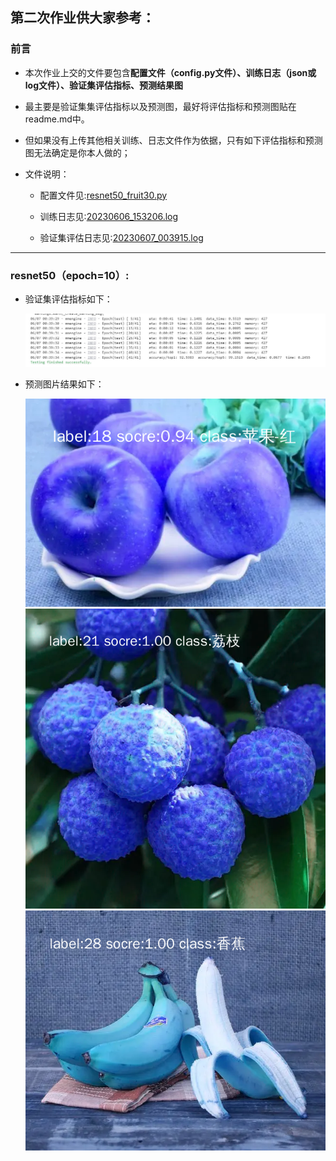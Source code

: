 ## 第二次作业供大家参考：

### 前言
- 本次作业上交的文件要包含**配置文件（config.py文件）、训练日志（json或log文件）、验证集评估指标、预测结果图**

- 最主要是验证集集评估指标以及预测图，最好将评估指标和预测图贴在readme.md中。

- 但如果没有上传其他相关训练、日志文件作为依据，只有如下评估指标和预测图无法确定是你本人做的；

- 文件说明：

  - 配置文件见:[resnet50_fruit30.py](mmpretrain/myconfig/resnet50_fruit30.py)

  - 训练日志见:[20230606_153206.log](mmpretrain/work_dirs/20230606_153206/20230606_153206.log)

  - 验证集评估日志见:[20230607_003915.log](mmpretrain/work_dirs/resnet50_fruit30/20230607_003915/20230607_003915.log)  
  
---

### resnet50（epoch=10）:

- 验证集评估指标如下：

  ![img](val.jpg)

- 预测图片结果如下：

  ![img](mmpretrain/outputs/apple.png)
  ![img](mmpretrain/outputs/lizhi.png)
  ![img](mmpretrain/outputs/xj.png)
  

